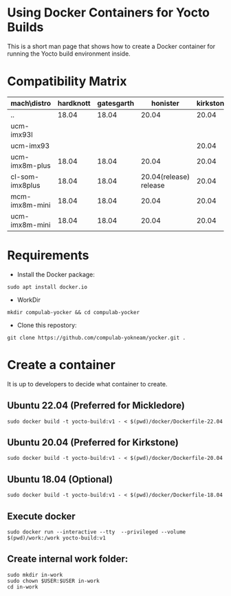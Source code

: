 # Using Docker Containers for Yocto Builds

This is a short man page that shows how to create a Docker container for running the Yocto build environment inside.

# Compatibility Matrix

|mach\distro|hardknott|gatesgarth|honister|kirkstone|mikledore|
|---|---|---|---|---|---|
|..|18.04|18.04|20.04|20.04|22.04|
|ucm-imx93l|||||22.04|
|ucm-imx93||||20.04|22.04|
|ucm-imx8m-plus|18.04|18.04|20.04|20.04|22.04|
|cl-som-imx8plus|18.04|18.04|20.04(release)<br>release<br>|20.04||
|mcm-imx8m-mini|18.04|18.04|20.04|20.04||
|ucm-imx8m-mini|18.04|18.04|20.04|20.04||


# Requirements
* Install the Docker package:
```
sudo apt install docker.io
```
* WorkDir
```
mkdir compulab-yocker && cd compulab-yocker
```
* Clone this repostory:
```
git clone https://github.com/compulab-yokneam/yocker.git .
```

# Create a container
It is up to developers to decide what container to create.

## Ubuntu 22.04 (Preferred for Mickledore)
```
sudo docker build -t yocto-build:v1 - < $(pwd)/docker/Dockerfile-22.04
```

## Ubuntu 20.04 (Preferred for Kirkstone)
```
sudo docker build -t yocto-build:v1 - < $(pwd)/docker/Dockerfile-20.04
```

## Ubuntu 18.04 (Optional)
```
sudo docker build -t yocto-build:v1 - < $(pwd)/docker/Dockerfile-18.04
```

## Execute docker
```
sudo docker run --interactive --tty  --privileged --volume $(pwd)/work:/work yocto-build:v1
```

## Create internal work folder:
```
sudo mkdir in-work
sudo chown $USER:$USER in-work
cd in-work
```
